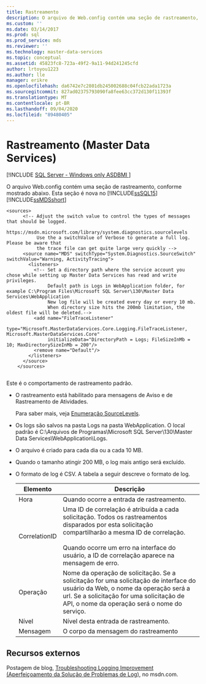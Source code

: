 ```yaml
---
title: Rastreamento
description: O arquivo de Web.config contém uma seção de rastreamento, nova no SQL Server 2016 Master Data Services. Saiba mais sobre o comportamento de rastreamento padrão.
ms.custom: ''
ms.date: 03/14/2017
ms.prod: sql
ms.prod_service: mds
ms.reviewer: ''
ms.technology: master-data-services
ms.topic: conceptual
ms.assetid: 45823fc8-723a-49f2-9a11-94d241245cfd
author: lrtoyou1223
ms.author: lle
manager: erikre
ms.openlocfilehash: da6742e7c2801db245002688c04fcb22ada1723a
ms.sourcegitcommit: 827ad02375793090fa8fee63cc372d130f11393f
ms.translationtype: MT
ms.contentlocale: pt-BR
ms.lasthandoff: 09/04/2020
ms.locfileid: "89480405"
---
```

# <a name="tracing-master-data-services"></a>Rastreamento (Master Data Services)

[!INCLUDE [SQL Server - Windows only ASDBMI  ](../includes/applies-to-version/sql-windows-only-asdbmi.md)]

  O arquivo Web.config contém uma seção de rastreamento, conforme mostrado abaixo. Esta seção é nova no [!INCLUDE[ssSQL15](../includes/sssql15-md.md)][!INCLUDE[ssMDSshort](../includes/ssmdsshort-md.md)]  
  
```  
<sources>  
      <!-- Adjust the switch value to control the types of messages that should be logged.   
           https://msdn.microsoft.com/library/system.diagnostics.sourcelevels  
           Use the a switchValue of Verbose to generate a full log. Please be aware that   
           the trace file can get quite large very quickly -->  
      <source name="MDS" switchType="System.Diagnostics.SourceSwitch" switchValue="Warning, ActivityTracing">  
        <listeners>  
          <!-- Set a directory path where the service account you chose while setting up Master Data Services has read and write privileges.  
               Default path is Logs in WebApplication folder, for example C:\Program Files\Microsoft SQL Server\130\Master Data Services\WebApplication  
               New log file will be created every day or every 10 mb.  
               When directory size hits the 200mb limitation, the oldest file will be deleted.-->  
          <add name="FileTraceListener"  
               type="Microsoft.MasterDataServices.Core.Logging.FileTraceListener, Microsoft.MasterDataServices.Core"   
               initializeData="DirectoryPath = Logs; FileSizeInMb = 10; MaxDirectorySizeInMb = 200"/>  
          <remove name="Default"/>  
        </listeners>  
      </source>  
    </sources>  
  
```  
  
 Este é o comportamento de rastreamento padrão.  
  
-   O rastreamento está habilitado para mensagens de Aviso e de Rastreamento de Atividades.  
  
     Para saber mais, veja [Enumeração SourceLevels](https://msdn.microsoft.com/library/system.diagnostics.sourcelevels).  
  
-   Os logs são salvos na pasta Logs na pasta WebApplication. O local padrão é C:\Arquivos de Programas\Microsoft SQL Server\130\Master Data Services\WebApplication\Logs.  
  
-   O arquivo é criado para cada dia ou a cada 10 MB.  
  
-   Quando o tamanho atingir 200 MB, o log mais antigo será excluído.  
  
-   O formato de log é CSV. A tabela a seguir descreve o formato de log.  
  
    |Elemento|Descrição|  
    |-------------|-----------------|  
    |Hora|Quando ocorre a entrada de rastreamento.|  
    |CorrelationID|Uma ID de correlação é atribuída a cada solicitação. Todos os rastreamentos disparados por esta solicitação compartilharão a mesma ID de correlação.<br /><br /> Quando ocorre um erro na interface do usuário, a ID de correlação aparece na mensagem de erro.|  
    |Operação|Nome da operação de solicitação. Se a solicitação for uma solicitação de interface do usuário da Web, o nome da operação será a url. Se a solicitação for uma solicitação de API, o nome da operação será o nome do serviço.|  
    |Nível|Nível desta entrada de rastreamento.|  
    |Mensagem|O corpo da mensagem do rastreamento|  
  
## <a name="external-resources"></a>Recursos externos  
 Postagem de blog, [Troubleshooting Logging Improvement (Aperfeiçoamento da Solução de Problemas de Log)](https://techcommunity.microsoft.com/t5/sql-server-integration-services/troubleshooting-logging-improvement/ba-p/388214), no msdn.com.  
  
  
